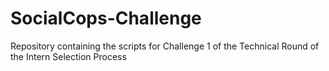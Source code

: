 # SocialCops-Challenge
Repository containing the scripts for Challenge 1 of the Technical Round of the Intern Selection Process
